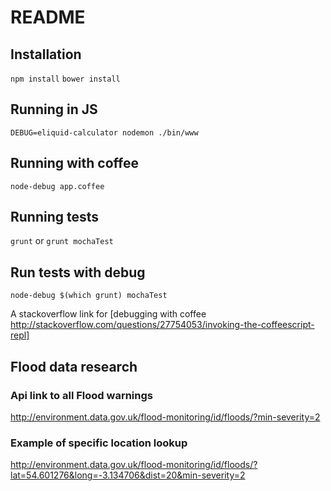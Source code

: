 # README #

## Installation

  `npm install`
  `bower install`

## Running in JS

  `DEBUG=eliquid-calculator nodemon ./bin/www`

## Running with coffee

  `node-debug app.coffee`
  
## Running tests
  `grunt` or `grunt mochaTest`
  
## Run tests with debug  
  `node-debug $(which grunt) mochaTest`

A stackoverflow link for [debugging with coffee http://stackoverflow.com/questions/27754053/invoking-the-coffeescript-repl]

## Flood data research

### Api link to all Flood warnings

http://environment.data.gov.uk/flood-monitoring/id/floods/?min-severity=2

### Example of specific location lookup

http://environment.data.gov.uk/flood-monitoring/id/floods/?lat=54.601276&long=-3.134706&dist=20&min-severity=2

